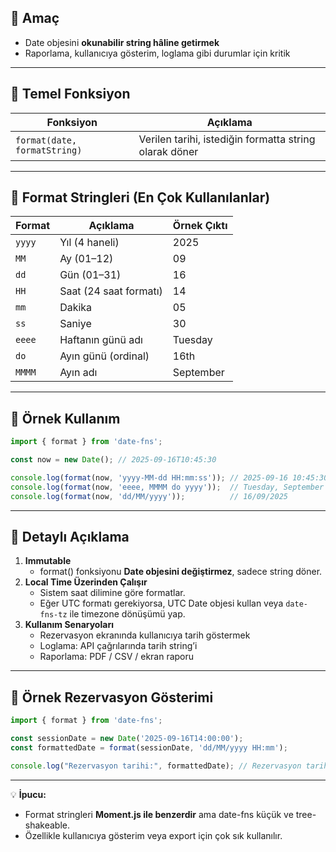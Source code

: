 
## 🔹 Amaç

- Date objesini **okunabilir string hâline getirmek**    
- Raporlama, kullanıcıya gösterim, loglama gibi durumlar için kritik

---

## 🔹 Temel Fonksiyon

|Fonksiyon|Açıklama|
|---|---|
|`format(date, formatString)`|Verilen tarihi, istediğin formatta string olarak döner|

---

## 🔹 Format Stringleri (En Çok Kullanılanlar)

|Format|Açıklama|Örnek Çıktı|
|---|---|---|
|`yyyy`|Yıl (4 haneli)|2025|
|`MM`|Ay (01–12)|09|
|`dd`|Gün (01–31)|16|
|`HH`|Saat (24 saat formatı)|14|
|`mm`|Dakika|05|
|`ss`|Saniye|30|
|`eeee`|Haftanın günü adı|Tuesday|
|`do`|Ayın günü (ordinal)|16th|
|`MMMM`|Ayın adı|September|

---

## 🔹 Örnek Kullanım

```ts
import { format } from 'date-fns';

const now = new Date(); // 2025-09-16T10:45:30

console.log(format(now, 'yyyy-MM-dd HH:mm:ss')); // 2025-09-16 10:45:30
console.log(format(now, 'eeee, MMMM do yyyy'));  // Tuesday, September 16th 2025
console.log(format(now, 'dd/MM/yyyy'));          // 16/09/2025
```

---

## 🔹 Detaylı Açıklama

1. **Immutable**
    - format() fonksiyonu **Date objesini değiştirmez**, sadece string döner.
2. **Local Time Üzerinden Çalışır**
    - Sistem saat dilimine göre formatlar.
    - Eğer UTC formatı gerekiyorsa, UTC Date objesi kullan veya `date-fns-tz` ile timezone dönüşümü yap.
3. **Kullanım Senaryoları**
	- Rezervasyon ekranında kullanıcıya tarih göstermek
	- Loglama: API çağrılarında tarih string’i
	- Raporlama: PDF / CSV / ekran raporu

---

## 🔹 Örnek Rezervasyon Gösterimi

```ts
import { format } from 'date-fns';

const sessionDate = new Date('2025-09-16T14:00:00');
const formattedDate = format(sessionDate, 'dd/MM/yyyy HH:mm');

console.log("Rezervasyon tarihi:", formattedDate); // Rezervasyon tarihi: 16/09/2025 14:00
```

---

💡 **İpucu:**

- Format stringleri **Moment.js ile benzerdir** ama date-fns küçük ve tree-shakeable.
- Özellikle kullanıcıya gösterim veya export için çok sık kullanılır.
